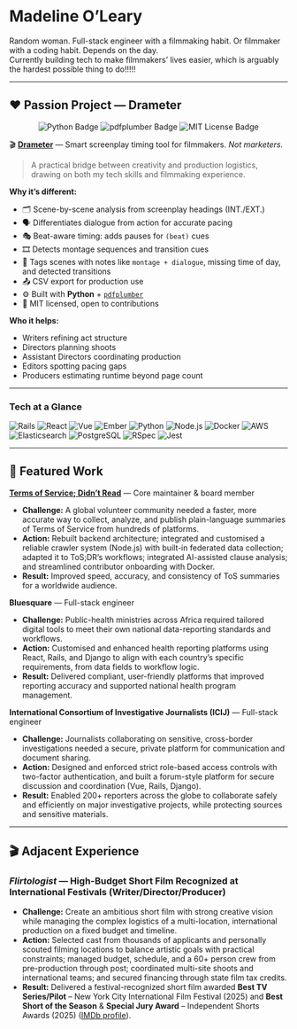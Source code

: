 # Madeline O’Leary

Random woman. Full-stack engineer with a filmmaking habit. Or filmmaker with a coding habit. Depends on the day.  
Currently building tech to make filmmakers’ lives easier, which is arguably the hardest possible thing to do!!!!!

---

## ❤️ Passion Project — Drameter

<p align="center">
  <img src="https://img.shields.io/badge/Python-3776AB?logo=python&logoColor=white" alt="Python Badge">
  <img src="https://img.shields.io/badge/pdfplumber-parse%20PDFs-blue" alt="pdfplumber Badge">
  <img src="https://img.shields.io/badge/Open%20Source-MIT-green" alt="MIT License Badge">
</p>

🎬 **[Drameter](https://github.com/madoleary/drameter)** — Smart screenplay timing tool for filmmakers. *Not marketers.*

> A practical bridge between creativity and production logistics, drawing on both my tech skills and filmmaking experience.

**Why it’s different:**  
- 🗂️ Scene-by-scene analysis from screenplay headings (INT./EXT.)  
- 🗣️ Differentiates dialogue from action for accurate pacing  
- 🎭 Beat-aware timing: adds pauses for `(beat)` cues
- 🎞️ Detects montage sequences and transition cues  
- 📝 Tags scenes with notes like `montage + dialogue`, missing time of day, and detected transitions  
- 📤 CSV export for production use  
- ⚙️ Built with **Python** + [`pdfplumber`](https://pypi.org/project/pdfplumber/)  
- 🪪 MIT licensed, open to contributions

**Who it helps:**  
- Writers refining act structure  
- Directors planning shoots  
- Assistant Directors coordinating production  
- Editors spotting pacing gaps  
- Producers estimating runtime beyond page count  

---

### Tech at a Glance
![Rails](https://img.shields.io/badge/Ruby_on_Rails-CC0000?logo=rubyonrails&logoColor=white)
![React](https://img.shields.io/badge/React-20232A?logo=react&logoColor=white)
![Vue](https://img.shields.io/badge/Vue.js-35495E?logo=vuedotjs&logoColor=white)
![Ember](https://img.shields.io/badge/Ember.js-E04E39?logo=ember&logoColor=white)
![Python](https://img.shields.io/badge/Python-3776AB?logo=python&logoColor=white)
![Node.js](https://img.shields.io/badge/Node.js-339933?logo=node.js&logoColor=white)
![Docker](https://img.shields.io/badge/Docker-2496ED?logo=docker&logoColor=white)
![AWS](https://img.shields.io/badge/AWS-232F3E?logo=amazon-aws&logoColor=white)
![Elasticsearch](https://img.shields.io/badge/Elasticsearch-005571?logo=elasticsearch&logoColor=white)
![PostgreSQL](https://img.shields.io/badge/PostgreSQL-4169E1?logo=postgresql&logoColor=white)
![RSpec](https://img.shields.io/badge/RSpec-CC342D?logo=ruby&logoColor=white)
![Jest](https://img.shields.io/badge/Jest-C21325?logo=jest&logoColor=white)

---

## 🚀 Featured Work

**[Terms of Service; Didn’t Read](https://tosdr.org/)** — Core maintainer & board member  
- **Challenge:** A global volunteer community needed a faster, more accurate way to collect, analyze, and publish plain-language summaries of Terms of Service from hundreds of platforms.  
- **Action:** Rebuilt backend architecture; integrated and customised a reliable crawler system (Node.js) with built-in federated data collection; adapted it to ToS;DR’s workflows; integrated AI-assisted clause analysis; and streamlined contributor onboarding with Docker.  
- **Result:** Improved speed, accuracy, and consistency of ToS summaries for a worldwide audience.

**Bluesquare** — Full-stack engineer  
- **Challenge:** Public-health ministries across Africa required tailored digital tools to meet their own national data-reporting standards and workflows.  
- **Action:** Customised and enhanced health reporting platforms using React, Rails, and Django to align with each country’s specific requirements, from data fields to workflow logic.  
- **Result:** Delivered compliant, user-friendly platforms that improved reporting accuracy and supported national health program management.

**International Consortium of Investigative Journalists (ICIJ)** — Full-stack engineer  
- **Challenge:** Journalists collaborating on sensitive, cross-border investigations needed a secure, private platform for communication and document sharing.  
- **Action:** Designed and enforced strict role-based access controls with two-factor authentication, and built a forum-style platform for secure discussion and coordination (Vue, Rails, Django).  
- **Result:** Enabled 200+ reporters across the globe to collaborate safely and efficiently on major investigative projects, while protecting sources and sensitive materials.

---

## 🎬 Adjacent Experience  

### *Flirtologist* — High-Budget Short Film Recognized at International Festivals (Writer/Director/Producer)  
- **Challenge:** Create an ambitious short film with strong creative vision while managing the complex logistics of a multi-location, international production on a fixed budget and timeline.
- **Action:** Selected cast from thousands of applicants and personally scouted filming locations to balance artistic goals with practical constraints; managed budget, schedule, and a 60+ person crew from pre-production through post; coordinated multi-site shoots and international teams; and secured financing through state film tax credits.  
- **Result:** Delivered a festival-recognized short film awarded **Best TV Series/Pilot** – New York City International Film Festival (2025) and **Best Short of the Season** & **Special Jury Award** – Independent Shorts Awards (2025) ([IMDb profile](https://www.imdb.com/name/nm15372350/awards/?ref_=nm_awd)).

